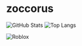 # zoccorus

![GitHub Stats](https://github-readme-stats.vercel.app/api?username=zoccorus&theme=light&show_icons=true)
![Top Langs](https://github-readme-stats.vercel.app/api/top-langs/?username=zoccorus&theme=light)

<!---
zoccorus/zoccorus is a ✨ special ✨ repository because its `README.md` (this file) appears on your GitHub profile.
You can click the Preview link to take a look at your changes.
--->


![Roblox](https://www.roblox.com/avatar-thumbnail/image?userId=637532146&width=420&height=420&format=png)
